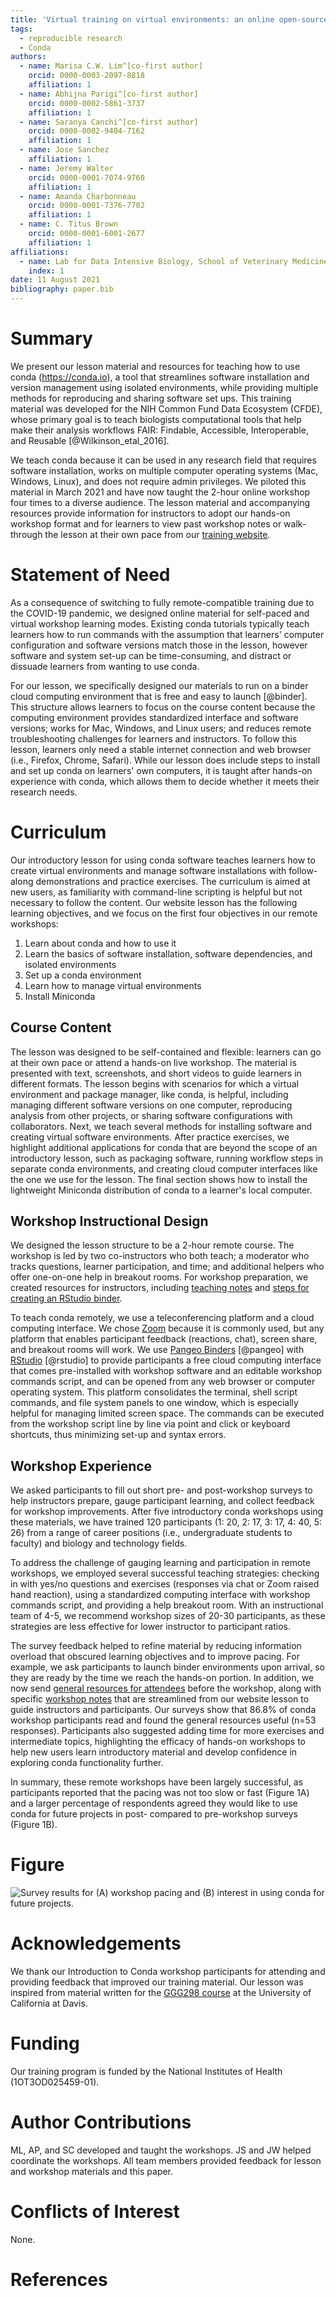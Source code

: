 ```yaml
---
title: 'Virtual training on virtual environments: an online open-source introduction to conda'
tags:
  - reproducible research
  - Conda
authors:
  - name: Marisa C.W. Lim^[co-first author]
    orcid: 0000-0003-2097-8818
    affiliation: 1  
  - name: Abhijna Parigi^[co-first author]
    orcid: 0000-0002-5861-3737
    affiliation: 1
  - name: Saranya Canchi^[co-first author]
    orcid: 0000-0002-9404-7162
    affiliation: 1
  - name: Jose Sanchez
    affiliation: 1
  - name: Jeremy Walter
    orcid: 0000-0001-7074-9760
    affiliation: 1
  - name: Amanda Charbonneau
    orcid: 0000-0001-7376-7702
    affiliation: 1
  - name: C. Titus Brown
    orcid: 0000-0001-6001-2677
    affiliation: 1
affiliations:
  - name: Lab for Data Intensive Biology, School of Veterinary Medicine, University of California Davis
    index: 1  
date: 11 August 2021
bibliography: paper.bib
---
```


# Summary

We present our lesson material and resources for teaching how to use conda (https://conda.io), a tool that streamlines software installation and version management using isolated environments, while providing multiple methods for reproducing and sharing software set ups. This training material was developed for the NIH Common Fund Data Ecosystem (CFDE), whose primary goal is to teach biologists computational tools that help make their analysis workflows FAIR: Findable, Accessible, Interoperable, and Reusable [@Wilkinson_etal_2016]. 

We teach conda because it can be used in any research field that requires software installation, works on multiple computer operating systems (Mac, Windows, Linux), and does not require admin privileges. We piloted this material in March 2021 and have now taught the 2-hour online workshop four times to a diverse audience. The lesson material and accompanying resources provide information for instructors to adopt our hands-on workshop format and for learners to view past workshop notes or walk-through the lesson at their own pace from our [training website](https://training.nih-cfde.org/en/latest/General-Tools/Introduction-to-Conda/index.html).

# Statement of Need

As a consequence of switching to fully remote-compatible training due to the COVID-19 pandemic, we designed online material for self-paced and virtual workshop learning modes. Existing conda tutorials typically teach learners how to run commands with the assumption that learners' computer configuration and software versions match those in the lesson, however software and system set-up can be time-consuming, and distract or dissuade learners from wanting to use conda.

For our lesson, we specifically designed our materials to run on a binder cloud computing environment that is free and easy to launch [@binder]. This structure allows learners to focus on the course content because the computing environment provides standardized interface and software versions; works for Mac, Windows, and Linux users; and reduces remote troubleshooting challenges for learners and instructors. To follow this lesson, learners only need a stable internet connection and  web browser (i.e., Firefox, Chrome, Safari). While our lesson does include steps to install and set up conda on learners' own computers, it is taught after hands-on experience with conda, which allows them to decide whether it meets their research needs.

# Curriculum

Our introductory lesson for using conda software teaches learners how to create virtual environments and manage software installations with follow-along demonstrations and practice exercises. The curriculum is aimed at new users, as familiarity with command-line scripting is helpful but not necessary to follow the content. Our website lesson has the following learning objectives, and we focus on the first four objectives in our remote workshops:

1. Learn about conda and how to use it
1. Learn the basics of software installation, software dependencies, and isolated environments
1. Set up a conda environment
1. Learn how to manage virtual environments
1. Install Miniconda

## Course Content

The lesson was designed to be self-contained and flexible: learners can go at their own pace or attend a hands-on live workshop. The material is presented with text, screenshots, and short videos to guide learners in different formats. The lesson begins with scenarios for which a virtual environment and package manager, like conda, is helpful, including managing different software versions on one computer, reproducing analysis from other projects, or sharing software configurations with collaborators. Next, we teach several methods for installing software and creating virtual software environments. After practice exercises, we highlight additional applications for conda that are beyond the scope of an introductory lesson, such as packaging software, running workflow steps in separate conda environments, and creating cloud computer interfaces like the one we use for the lesson. The final section shows how to install the lightweight Miniconda distribution of conda to a learner's local computer. 

## Workshop Instructional Design

We designed the lesson structure to be a 2-hour remote course. The workshop is led by two co-instructors who both teach; a moderator who tracks questions, learner participation, and time; and additional helpers who offer one-on-one help in breakout rooms. For workshop preparation, we created resources for instructors, including [teaching notes](https://github.com/nih-cfde/training-and-engagement/wiki/Conda-workshop-teaching-notes) and [steps for creating an RStudio binder](https://github.com/nih-cfde/training-and-engagement/wiki/Making-an-RStudio-binder).

To teach conda remotely, we use a teleconferencing platform and a cloud computing interface. We chose [Zoom](https://zoom.us/) because it is commonly used, but any platform that enables participant feedback (reactions, chat), screen share, and breakout rooms will work. We use [Pangeo Binders](https://pangeo.io/about.html) [@pangeo] with [RStudio](https://www.rstudio.com/) [@rstudio] to provide participants a free cloud computing interface that comes pre-installed with workshop software and an editable workshop commands script, and can be opened from any web browser or computer operating system. This platform consolidates the terminal, shell script commands, and file system panels to one window, which is especially helpful for managing limited screen space. The commands can be executed from the workshop script line by line via point and click or keyboard shortcuts, thus minimizing set-up and syntax errors. 

## Workshop Experience

We asked participants to fill out short pre- and post-workshop surveys to help instructors prepare, gauge participant learning, and collect feedback for workshop improvements. After five introductory conda workshops using these materials, we have trained 120 participants (1: 20, 2: 17, 3: 17, 4: 40, 5: 26) from a range of career positions (i.e., undergraduate students to faculty) and biology and technology fields. 

To address the challenge of gauging learning and participation in remote workshops, we employed several successful teaching strategies: checking in with yes/no questions and exercises (responses via chat or Zoom raised hand reaction), using a standardized computing interface with workshop commands script, and providing a help breakout room. With an instructional team of 4-5, we recommend workshop sizes of 20-30 participants, as these strategies are less effective for lower instructor to participant ratios. 

The survey feedback helped to refine material by reducing information overload that obscured learning objectives and to improve pacing. For example, we ask participants to launch binder environments upon arrival, so they are ready by the time we reach the hands-on portion. In addition, we now send [general resources for attendees](https://github.com/nih-cfde/training-and-engagement/wiki/Resources-for-Workshop-Attendees) before the workshop, along with specific [workshop notes](https://github.com/nih-cfde/training-and-engagement/wiki/Introduction-to-Conda) that are streamlined from our website lesson to guide instructors and participants. Our surveys show that 86.8% of conda workshop participants read and found the general resources useful (n=53 responses). Participants also suggested adding time for more exercises and intermediate topics, highlighting the efficacy of hands-on workshops to help new users learn introductory material and develop confidence in exploring conda functionality further. 

In summary, these remote workshops have been largely successful, as participants reported that the pacing was not too slow or fast (Figure 1A) and a larger percentage of respondents agreed they would like to use conda for future projects in post- compared to pre-workshop surveys (Figure 1B).

# Figure

![Survey results for (A) workshop pacing and (B) interest in using conda for future projects.](./conda_survey_plt_panel.jpg)

# Acknowledgements

We thank our Introduction to Conda workshop participants for attending and providing feedback that improved our training material. Our lesson was inspired from material written for the [GGG298 course](https://github.com/ngs-docs/2021-GGG298/blob/latest/Week3-conda_for_software_installation/README.md) at the University of California at Davis.

# Funding

Our training program is funded by the National Institutes of Health (1OT3OD025459-01).

# Author Contributions

ML, AP, and SC developed and taught the workshops. JS and JW helped coordinate the workshops. All team members provided feedback for lesson and workshop materials and this paper.

# Conflicts of Interest

None.

# References
